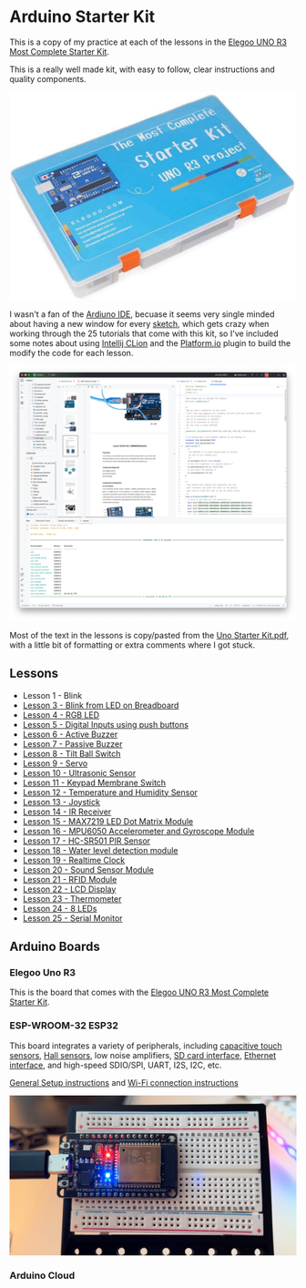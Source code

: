 # Arduino Starter Kit

This is a copy of my practice at each of the lessons in the [Elegoo UNO R3 Most Complete Starter Kit](https://us.elegoo.com/products/elegoo-uno-most-complete-starter-kit?srsltid=AfmBOopwmmRRFqXMA8s_49O7t6PzQc1Nwn5HTS4Kw9S1tRvhyw10xpbw).

This is a really well made kit, with easy to follow, clear instructions and quality components.

![UNO R3 Most Complete Starter Kit](docs/Elegoo_UNO_R3_Most_Complete_Starter_Kit.png)

I wasn't a fan of the [Ardiuno IDE](https://www.arduino.cc/en/software/), becuase it seems very single minded about having a new window for every [sketch](https://docs.arduino.cc/learn/programming/sketches/), which gets crazy when working through the 25 tutorials that come with this kit, so I've included some notes about using [Intellij CLion](https://www.jetbrains.com/clion/) and the [Platform.io](https://platformio.org) plugin to build the modify the code for each lesson.

![CLion + Platform.io](docs/clion_platformio.png)

Most of the text in the lessons is copy/pasted from the [Uno Starter Kit.pdf](docs/UNO%20Starter%20Kit.pdf), with a little bit of formatting or extra comments where I got stuck.

## Lessons

* Lesson 1 - Blink
* [Lesson 3 - Blink from LED on Breadboard](src/03_bread_blink/)
* [Lesson 4 - RGB LED](src/04_rgb_led/)
* [Lesson 5 - Digital Inputs using push buttons](src/05_digital_inputs/)
* [Lesson 6 - Active Buzzer](src/06_active_buzzer/)
* [Lesson 7 - Passive Buzzer](src/07_passive_buzzer/)
* [Lesson 8 - Tilt Ball Switch](src/08_tilt_ball_switch/)
* [Lesson 9 - Servo](src/09_servo/)
* [Lesson 10 - Ultrasonic Sensor](src/10_ultrasonic/)
* [Lesson 11 - Keypad Membrane Switch](src/11_keypad/)
* [Lesson 12 - Temperature and Humidity Sensor](src/12_temp_sensor/)
* [Lesson 13 - Joystick](src/13_joystick/)
* [Lesson 14 - IR Receiver](src/14_ir_receiver/)
* [Lesson 15 - MAX7219 LED Dot Matrix Module](src/15_led_matrix/)
* [Lesson 16 - MPU6050 Accelerometer and Gyroscope Module](src/16_gyroscope/)
* [Lesson 17 - HC-SR501 PIR Sensor](src/17_pir_sensor/)
* [Lesson 18 - Water level detection module](src/18_water_level/)
* [Lesson 19 - Realtime Clock](src/19_clock/)
* [Lesson 20 - Sound Sensor Module](src/20_sound_sensor/)
* [Lesson 21 - RFID Module](src/21_rfid/)
* [Lesson 22 - LCD Display](src/22_lcd/)
* [Lesson 23 - Thermometer](src/23_thermometer/)
* [Lesson 24 - 8 LEDs](src/24_leds/)
* [Lesson 25 - Serial Monitor](src/25_serial_monitor/)

## Arduino Boards

### Elegoo Uno R3

This is the board that comes with the [Elegoo UNO R3 Most Complete Starter Kit](https://us.elegoo.com/products/elegoo-uno-most-complete-starter-kit?srsltid=AfmBOopwmmRRFqXMA8s_49O7t6PzQc1Nwn5HTS4Kw9S1tRvhyw10xpbw).

### ESP-WROOM-32 ESP32

This board integrates a variety of peripherals, including [capacitive touch sensors](https://www.youtube.com/watch?v=4YY7TutRrQE), [Hall sensors](https://www.youtube.com/watch?v=vyDZdwk76Jk), low noise amplifiers, [SD card interface](https://www.youtube.com/watch?v=e1xOgZsnAuw), [Ethernet interface](https://www.youtube.com/watch?v=_C8r7ypEB7k), and high-speed SDIO/SPI, UART, I2S, I2C, etc.

[General Setup instructions](esp32/) and [Wi-Fi connection instructions](esp32/wifi.md)

![screenshot of working sketch](esp32/esp32s_connected.png)

### Arduino Cloud

